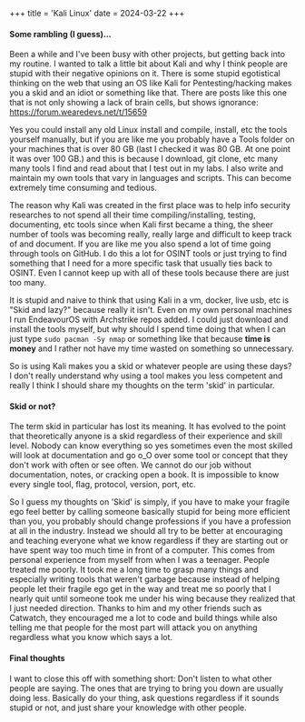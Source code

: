 +++
title = 'Kali Linux'
date = 2024-03-22 
+++
#### Some rambling (I guess)...

Been a while and I've been busy with other projects, but getting back into my routine. I wanted to talk a little bit about Kali and why I think people are stupid with their negative opinions on it. There is some stupid egotistical thinking on the web that using an OS like Kali for Pentesting/hacking makes you a skid and an idiot or something like that. There are posts like this one that is not only showing a lack of brain cells, but shows ignorance: https://forum.wearedevs.net/t/15659

Yes you could install any old Linux install and compile, install, etc the tools yourself manually, but if you are like me you probably have a Tools folder on your machines that is over 80 GB (last I checked it was 80 GB. At one point it was over 100 GB.) and this is because I download, git clone, etc many many tools I find and read about that I test out in my labs. I also write and maintain my own tools that vary in languages and scripts. This can become extremely time consuming and tedious. 

The reason why Kali was created in the first place was to help info security researches to not spend all their time compiling/installing, testing, documenting, etc tools since when Kali first became a thing, the sheer number of tools was becoming really, really large and difficult to keep track of and document. If you are like me you also spend a lot of time going through tools on GitHub. I do this a lot for OSINT tools or just trying to find something that I need for a more specific task that usually ties back to OSINT. Even I cannot keep up with all of these tools because there are just too many.

It is stupid and naive to think that using Kali in a vm, docker, live usb, etc is "Skid and lazy?" because really it isn't. Even on my own personal machines I run EndeavourOS with Archstrike repos added. I could just download and install the tools myself, but why should I spend time doing that when I can just type `sudo pacman -Sy nmap` or something like that because **time is money** and I rather not have my time wasted on something so unnecessary.

So is using Kali makes you a skid or whatever people are using these days? I don't really understand why using a tool makes you less competent and really I think I should share my thoughts on the term 'skid' in particular.

#### Skid or not?

The term skid in particular has lost its meaning. It has evolved to the point that theoretically anyone is a skid regardless of their experience and skill level. Nobody can know everything so yes sometimes even the most skilled will look at documentation and go o_O over some tool or concept that they don't work with often or see often. We cannot do our job without documentation, notes, or cracking open a book. It is impossible to know every single tool, flag, protocol, version, port, etc.

So I guess my thoughts on 'Skid' is simply, if you have to make your fragile ego feel better by calling someone basically stupid for being more efficient than you, you probably should change professions if you have a profession at all in the industry. Instead we should all try to be better at encouraging and teaching everyone what we know regardless if they are starting out or have spent way too much time in front of a computer. This comes from personal experience from myself from when I was a teenager. People treated me poorly. It took me a long time to grasp many things and especially writing tools that weren't garbage because instead of helping people let their fragile ego get in the way and treat me so poorly that I nearly quit until someone took me under his wing because they realized that I just needed direction. Thanks to him and my other friends such as Catwatch, they encouraged me a lot to code and build things while also telling me that people for the most part will attack you on anything regardless what you know which says a lot.

#### Final thoughts

I want to close this off with something short: Don't listen to what other people are saying. The ones that are trying to bring you down are usually doing less. Basically do your thing, ask questions regardless if it sounds stupid or not, and just share your knowledge with other people.